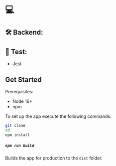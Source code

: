 # 💻

## 🛠 Backend:

## 🧪 Test:

- Jest

## Get Started

Prerequisites:

- Node 16+
- npm

To set up the app execute the following commands.

```bash
git clone
cd
npm install
```

##### `npm run build`

Builds the app for production to the `dist` folder.
